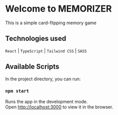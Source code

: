 # Welcome to MEMORIZER

This is a simple card-flipping memory game

## Technologies used

`React` | `TypeScript` | `Tailwind CSS` | `SASS`

## Available Scripts

In the project directory, you can run:

### `npm start`

Runs the app in the development mode.\
Open [http://localhost:3000](http://localhost:3000) to view it in the browser.
